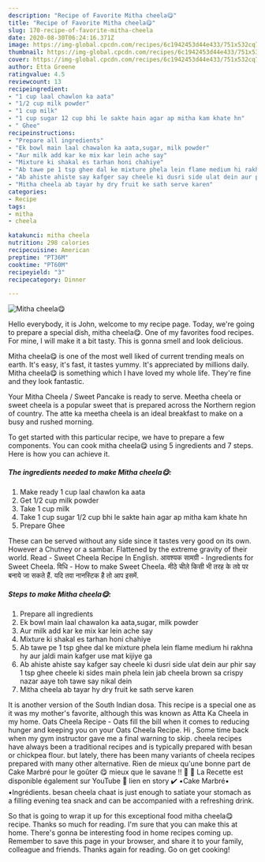 ```yaml
---
description: "Recipe of Favorite Mitha cheela😋"
title: "Recipe of Favorite Mitha cheela😋"
slug: 170-recipe-of-favorite-mitha-cheela
date: 2020-08-30T06:24:16.371Z
image: https://img-global.cpcdn.com/recipes/6c1942453d44e433/751x532cq70/mitha-cheela😋-recipe-main-photo.jpg
thumbnail: https://img-global.cpcdn.com/recipes/6c1942453d44e433/751x532cq70/mitha-cheela😋-recipe-main-photo.jpg
cover: https://img-global.cpcdn.com/recipes/6c1942453d44e433/751x532cq70/mitha-cheela😋-recipe-main-photo.jpg
author: Etta Greene
ratingvalue: 4.5
reviewcount: 13
recipeingredient:
- "1 cup laal chawlon ka aata"
- "1/2 cup milk powder"
- "1 cup milk"
- "1 cup sugar 12 cup bhi le sakte hain agar ap mitha kam khate hn"
- " Ghee"
recipeinstructions:
- "Prepare all ingredients"
- "Ek bowl main laal chawalon ka aata,sugar, milk powder"
- "Aur milk add kar ke mix kar lein ache say"
- "Mixture ki shakal es tarhan honi chahiye"
- "Ab tawe pe 1 tsp ghee dal ke mixture phela lein flame medium hi rakhna hy aur jaldi main kafger use mat kijiye ga"
- "Ab ahiste ahiste say kafger say cheele ki dusri side ulat dein aur phir say 1 tsp ghee cheele ki sides main phela lein jab cheela brown sa crispy nazar aaye toh tawe say nikal dein"
- "Mitha cheela ab tayar hy dry fruit ke sath serve karen"
categories:
- Recipe
tags:
- mitha
- cheela

katakunci: mitha cheela 
nutrition: 298 calories
recipecuisine: American
preptime: "PT36M"
cooktime: "PT60M"
recipeyield: "3"
recipecategory: Dinner

---
```



![Mitha cheela😋](https://img-global.cpcdn.com/recipes/6c1942453d44e433/751x532cq70/mitha-cheela😋-recipe-main-photo.jpg)

Hello everybody, it is John, welcome to my recipe page. Today, we're going to prepare a special dish, mitha cheela😋. One of my favorites food recipes. For mine, I will make it a bit tasty. This is gonna smell and look delicious.

Mitha cheela😋 is one of the most well liked of current trending meals on earth. It's easy, it's fast, it tastes yummy. It's appreciated by millions daily. Mitha cheela😋 is something which I have loved my whole life. They're fine and they look fantastic.

Your Mitha Cheela / Sweet Pancake is ready to serve. Meetha cheela or sweet cheela is a popular sweet that is prepared across the Northern region of country. The atte ka meetha cheela is an ideal breakfast to make on a busy and rushed morning.


To get started with this particular recipe, we have to prepare a few components. You can cook mitha cheela😋 using 5 ingredients and 7 steps. Here is how you can achieve it.

<!--inarticleads1-->

##### The ingredients needed to make Mitha cheela😋:

1. Make ready 1 cup laal chawlon ka aata
1. Get 1/2 cup milk powder
1. Take 1 cup milk
1. Take 1 cup sugar 1/2 cup bhi le sakte hain agar ap mitha kam khate hn
1. Prepare  Ghee


These can be served without any side since it tastes very good on its own. However a Chutney or a sambar. Flattened by the extreme gravity of their world. Read - Sweet Cheela Recipe In English. आवश्यक सामग्री - Ingredients for Sweet Cheela. विधि - How to make Sweet Cheela. मीठे चीले किसी भी तरह के तवे पर बनाये जा सकते हैं. यदि तवा नानस्टिक है तो आप इसमें. 

<!--inarticleads2-->

##### Steps to make Mitha cheela😋:

1. Prepare all ingredients
1. Ek bowl main laal chawalon ka aata,sugar, milk powder
1. Aur milk add kar ke mix kar lein ache say
1. Mixture ki shakal es tarhan honi chahiye
1. Ab tawe pe 1 tsp ghee dal ke mixture phela lein flame medium hi rakhna hy aur jaldi main kafger use mat kijiye ga
1. Ab ahiste ahiste say kafger say cheele ki dusri side ulat dein aur phir say 1 tsp ghee cheele ki sides main phela lein jab cheela brown sa crispy nazar aaye toh tawe say nikal dein
1. Mitha cheela ab tayar hy dry fruit ke sath serve karen


It is another version of the South Indian dosa. This recipe is a special one as it was my mother&#39;s favorite, although this was known as Atta Ka Cheela in my home. Oats Cheela Recipe - Oats fill the bill when it comes to reducing hunger and keeping you on your Oats Cheela Recipe. Hi , Some time back when my gym instructor gave me a final warning to skip. cheela recipes have always been a traditional recipes and is typically prepared with besan or chickpea flour. but lately, there has been many variants of cheela recipes prepared with many other alternative. Rien de mieux qu&#39;une bonne part de Cake Marbré pour le goûter 😋 mieux que le savane !! 🙈 🍫 La Recette est disponible également sur YouTube 🎥 lien en story ✔️ ▪️Cake Marbré▪️ ▪️Ingrédients. besan cheela chaat is just enough to satiate your stomach as a filling evening tea snack and can be accompanied with a refreshing drink. 

So that is going to wrap it up for this exceptional food mitha cheela😋 recipe. Thanks so much for reading. I'm sure that you can make this at home. There's gonna be interesting food in home recipes coming up. Remember to save this page in your browser, and share it to your family, colleague and friends. Thanks again for reading. Go on get cooking!
